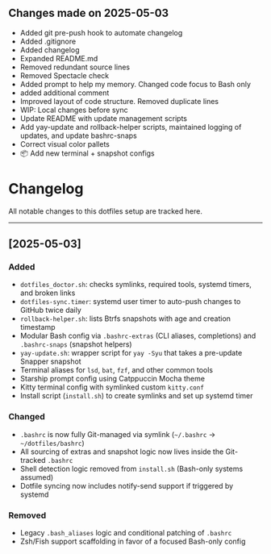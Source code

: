 ## Changes made on 2025-05-03
- Added git pre-push hook to automate changelog
- Added .gitignore
- Added changelog
- Expanded README.md
- Removed redundant source lines
- Removed Spectacle check
- Added prompt to help my memory. Changed code focus to Bash only
- added additional comment
- Improved layout of code structure. Removed duplicate lines
- WIP: Local changes before sync
- Update README with update management scripts
- Add yay-update and rollback-helper scripts, maintained logging of updates, and update bashrc-snaps
- Correct visual color pallets
- 📦 Add new terminal + snapshot configs

# Changelog

All notable changes to this dotfiles setup are tracked here.

---

## [2025-05-03]

### Added
- `dotfiles_doctor.sh`: checks symlinks, required tools, systemd timers, and broken links
- `dotfiles-sync.timer`: systemd user timer to auto-push changes to GitHub twice daily
- `rollback-helper.sh`: lists Btrfs snapshots with age and creation timestamp
- Modular Bash config via `.bashrc-extras` (CLI aliases, completions) and `.bashrc-snaps` (snapshot helpers)
- `yay-update.sh`: wrapper script for `yay -Syu` that takes a pre-update Snapper snapshot
- Terminal aliases for `lsd`, `bat`, `fzf`, and other common tools
- Starship prompt config using Catppuccin Mocha theme
- Kitty terminal config with symlinked custom `kitty.conf`
- Install script (`install.sh`) to create symlinks and set up systemd timer

### Changed
- `.bashrc` is now fully Git-managed via symlink (`~/.bashrc` → `~/dotfiles/bashrc`)
- All sourcing of extras and snapshot logic now lives inside the Git-tracked `.bashrc`
- Shell detection logic removed from `install.sh` (Bash-only systems assumed)
- Dotfile syncing now includes notify-send support if triggered by systemd

### Removed
- Legacy `.bash_aliases` logic and conditional patching of `.bashrc`
- Zsh/Fish support scaffolding in favor of a focused Bash-only config
